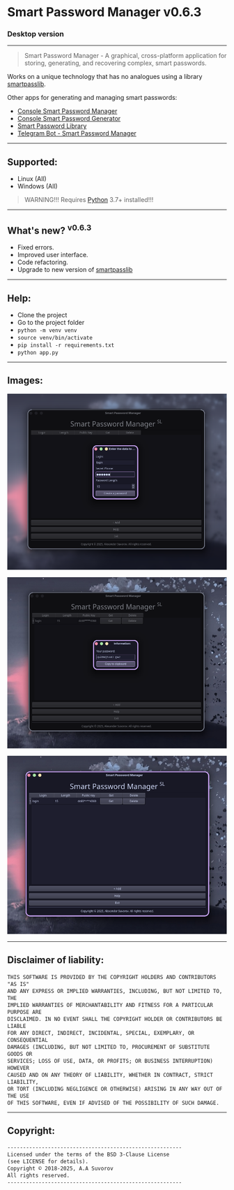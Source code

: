 # Smart Password Manager v0.6.3 

### Desktop version

---

> Smart Password Manager - A graphical, cross-platform application for storing, 
> generating, and recovering complex, smart passwords.

Works on a unique technology that has no analogues using a library [smartpasslib](https://github.com/smartlegionlab/smartpasslib/).

Other apps for generating and managing smart passwords:

- [Console Smart Password Manager](https://github.com/smartlegionlab/clipassmanager/)
- [Console Smart Password Generator](https://github.com/smartlegionlab/clipassgen/)
- [Smart Password Library](https://github.com/smartlegionlab/smartpasslib/)
- [Telegram Bot - Smart Password Manager](https://t.me/smartpasswordmanagerbot)

---

## Supported:

- Linux (All)
- Windows (All)

> WARNING!!! Requires [Python](https://python.org) 3.7+ installed!!!

---

## What's new? <sup>v0.6.3</sup>

- Fixed errors.
- Improved user interface.
- Code refactoring.
- Upgrade to new version of [smartpasslib](https://github.com/smartlegionlab/smartpasslib/)
  
---

## Help:

- Clone the project
- Go to the project folder
- `python -m venv venv`
- `source venv/bin/activate`
- `pip install -r requirements.txt`
- `python app.py`

---

## Images:

![LOGO](https://github.com/smartlegionlab/smart-password-manager-desktop/raw/master/data/images/smartpassman.png)

![LOGO](https://github.com/smartlegionlab/smart-password-manager-desktop/raw/master/data/images/smartpassman2.png)

![LOGO](https://github.com/smartlegionlab/smart-password-manager-desktop/raw/master/data/images/smartpassman3.png)

***

## Disclaimer of liability:
    
    THIS SOFTWARE IS PROVIDED BY THE COPYRIGHT HOLDERS AND CONTRIBUTORS "AS IS"
    AND ANY EXPRESS OR IMPLIED WARRANTIES, INCLUDING, BUT NOT LIMITED TO, THE
    IMPLIED WARRANTIES OF MERCHANTABILITY AND FITNESS FOR A PARTICULAR PURPOSE ARE
    DISCLAIMED. IN NO EVENT SHALL THE COPYRIGHT HOLDER OR CONTRIBUTORS BE LIABLE
    FOR ANY DIRECT, INDIRECT, INCIDENTAL, SPECIAL, EXEMPLARY, OR CONSEQUENTIAL
    DAMAGES (INCLUDING, BUT NOT LIMITED TO, PROCUREMENT OF SUBSTITUTE GOODS OR
    SERVICES; LOSS OF USE, DATA, OR PROFITS; OR BUSINESS INTERRUPTION) HOWEVER
    CAUSED AND ON ANY THEORY OF LIABILITY, WHETHER IN CONTRACT, STRICT LIABILITY,
    OR TORT (INCLUDING NEGLIGENCE OR OTHERWISE) ARISING IN ANY WAY OUT OF THE USE
    OF THIS SOFTWARE, EVEN IF ADVISED OF THE POSSIBILITY OF SUCH DAMAGE.

***

## Copyright:
    --------------------------------------------------------
    Licensed under the terms of the BSD 3-Clause License
    (see LICENSE for details).
    Copyright © 2018-2025, A.A Suvorov
    All rights reserved.
    --------------------------------------------------------
